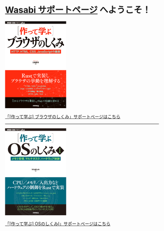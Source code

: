 # [Wasabi サポートページ](https://lowlayergirls.github.io/wasabi-help/) へようこそ！

[<img src="./browser/cover.png" width="200px"><p>「[作って学ぶ] ブラウザのしくみ」サポートページはこちら</p>](./browser/)

----

[<img src="./os1/cover.png" width="200px"><p>「[作って学ぶ] OSのしくみI」サポートページはこちら</p>](./os1/)